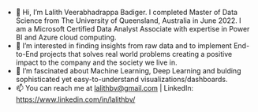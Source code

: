 - 👋 Hi, I’m Lalith Veerabhadrappa Badiger. I completed Master of Data Science from The University of Queensland, Australia in June 2022. I am a Microsoft Certified Data Analyst Associate with expertise in Power BI and Azure cloud computing.
- 👀 I’m interested in finding insights from raw data and to implement End-to-End projects that solves real world problems creating a positive impact to the company and the society we live in.
- 🌱 I’m  fascinated about Machine Learning, Deep Learning and bulding sophisticated yet easy-to-understand visualizations/dashboards.
- 📫 You can reach me at lalithbv@gmail.com | LinkedIn: https://www.linkedin.com/in/lalithbv/


